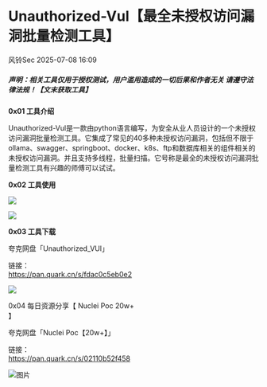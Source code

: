 #  Unauthorized-Vul【最全未授权访问漏洞批量检测工具】  
 风铃Sec   2025-07-08 16:09  
  
##### 声明：相关工具仅用于授权测试，用户滥用造成的一切后果和作者无关 请遵守法律法规！【文末获取工具】  
  
**0x01 工具介绍**  
  
  
Unauthorized-Vul是一款由python语言编写，为安全从业人员设计的一个未授权访问漏洞批量检测工具。它集成了常见的40多种未授权访问漏洞，包括但不限于ollama、swagger、springboot、docker、k8s、ftp和数据库相关的组件相关的未授权访问漏洞。并且支持多线程，批量扫描。它号称是最全的未授权访问漏洞批量检测工具有兴趣的师傅可以试试。  
  
**0x02 工具使用**  
  
  
![](https://mmbiz.qpic.cn/mmbiz_png/qGTEdaLg0HnSwsGTaCJayGiaPkDmUFmwiciaw8vNAicuKXic5Z01gqML6zyP5IlXLnzeEIcMG3gues9csozAXdzNjqg/640?wx_fmt=png&from=appmsg "")  
  
![](https://mmbiz.qpic.cn/mmbiz_png/qGTEdaLg0HnSwsGTaCJayGiaPkDmUFmwicXMSNDYfHDvnBLpB8iclAv9bklFU8fuDP6GcNDiawkWUzGrO335ib4wOLw/640?wx_fmt=png&from=appmsg "")  
  
**0x03 工具下载**  
  
夸克网盘「Unauthorized_VUl」  
  
链接：  
https://pan.quark.cn/s/fdac0c5eb0e2  
  
![](https://mmbiz.qpic.cn/mmbiz_png/qGTEdaLg0HnSwsGTaCJayGiaPkDmUFmwic06tdqpLbN1DhNF294lrJDGUdK7KpecJ5AOG21YGSCQ7klia7v66uszA/640?wx_fmt=png&from=appmsg "")  
  
0x04 每日资源分享【 Nuclei Poc 20w+  
】  
  
夸克网盘「Nuclei Poc【20w+】」  
  
链接：  
https://pan.quark.cn/s/02110b52f458  
  
![图片](https://mmbiz.qpic.cn/mmbiz_png/qGTEdaLg0HmtJdLjMFJbREfWeqjvGCQ3iaiaXiaua6Mylo4iaxvesxLRib9B4cPlgVFVBTBtzXV59mjKyuS2GbQrP5g/640?wx_fmt=png&from=appmsg&watermark=1&wxfrom=5&wx_lazy=1&tp=wxpic "")  
  
  
